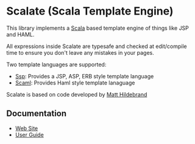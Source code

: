 Scalate (Scala Template Engine)
===============================

This library implements a [Scala](http://www.scala-lang.org) based template engine of things like JSP and HAML.

All expressions inside Scalate are typesafe and checked at edit/compile time to ensure you don't leave any mistakes in your pages.

Two template languages are supported:

  * [Ssp](http://scalate.fusesource.org/documentation/scalate-user-guide.html#ssp_scala_server_pages): Provides a JSP, ASP, ERB style template language
  * [Scaml](http://scalate.fusesource.org/documentation/scaml-reference.html): Provides Haml style template lanaguage

Scalate is based on code developed by [Matt Hildebrand](http://github.com/matthild/serverpages)

Documentation
-------------

* [Web Site](http://scalate.fusesource.org/)
* [User Guide](http://scalate.fusesource.org/documentation/)

